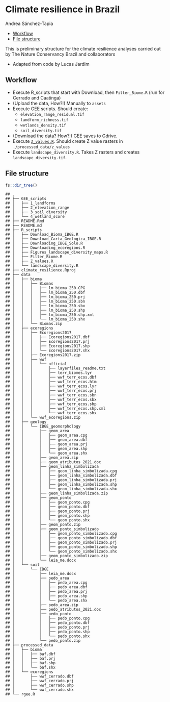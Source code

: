 Climate resilience in Brazil
================
Andrea Sánchez-Tapia

- <a href="#workflow" id="toc-workflow">Workflow</a>
- <a href="#file-structure" id="toc-file-structure">File structure</a>

This is preliminary structure for the climate resilience analyses
carried out by The Nature Conservancy Brazil and collaborators

- Adapted from code by Lucas Jardim

## Workflow

- Execute R_scripts that start with Download, then `Filter_Biome.R` (run
  for Cerrado and Caatinga)
- (Upload the data, How?!) Manually to `assets`
- Execute GEE scripts. Should create:
  - `elevation_range_residual.tif`
  - `landform_richness.tif`
  - `wetlands_density.tif`
  - `soil_diversity.tif`
- (Download the data? How?!) GEE saves to Gdrive.
- Execute [`Z_values.R`](R_scripts/Z_values.R). Should create Z value
  rasters in `./processed_data/z_values`
- Execute `landscape_diversity.R`. Takes Z rasters and creates
  `landscape_diversity.tif`.

## File structure

``` r
fs::dir_tree()
```

    ## .
    ## ├── GEE_scripts
    ## │   ├── 1_landforms
    ## │   ├── 2_elevation_range
    ## │   ├── 3_soil_diversity
    ## │   └── 4_wetland_score
    ## ├── README.Rmd
    ## ├── README.md
    ## ├── R_scripts
    ## │   ├── Download_Bioma_IBGE.R
    ## │   ├── Download_Carta_Geologica_IBGE.R
    ## │   ├── Downloading_IBGE_Solo.R
    ## │   ├── Downloading_ecoregions.R
    ## │   ├── Figures_landscape_diversity_maps.R
    ## │   ├── Filter_Biome.R
    ## │   ├── Z_values.R
    ## │   └── landscape_diversity.R
    ## ├── climate_resilience.Rproj
    ## ├── data
    ## │   ├── bioma
    ## │   │   ├── Biomas
    ## │   │   │   ├── lm_bioma_250.CPG
    ## │   │   │   ├── lm_bioma_250.dbf
    ## │   │   │   ├── lm_bioma_250.prj
    ## │   │   │   ├── lm_bioma_250.sbn
    ## │   │   │   ├── lm_bioma_250.sbx
    ## │   │   │   ├── lm_bioma_250.shp
    ## │   │   │   ├── lm_bioma_250.shp.xml
    ## │   │   │   └── lm_bioma_250.shx
    ## │   │   └── Biomas.zip
    ## │   ├── ecoregions
    ## │   │   ├── Ecoregions2017
    ## │   │   │   ├── Ecoregions2017.dbf
    ## │   │   │   ├── Ecoregions2017.prj
    ## │   │   │   ├── Ecoregions2017.shp
    ## │   │   │   └── Ecoregions2017.shx
    ## │   │   ├── Ecoregions2017.zip
    ## │   │   ├── wwf
    ## │   │   │   └── official
    ## │   │   │       ├── layerfiles_readme.txt
    ## │   │   │       ├── terr_biomes.lyr
    ## │   │   │       ├── wwf_terr_ecos.dbf
    ## │   │   │       ├── wwf_terr_ecos.htm
    ## │   │   │       ├── wwf_terr_ecos.lyr
    ## │   │   │       ├── wwf_terr_ecos.prj
    ## │   │   │       ├── wwf_terr_ecos.sbn
    ## │   │   │       ├── wwf_terr_ecos.sbx
    ## │   │   │       ├── wwf_terr_ecos.shp
    ## │   │   │       ├── wwf_terr_ecos.shp.xml
    ## │   │   │       └── wwf_terr_ecos.shx
    ## │   │   └── wwf_ecoregions.zip
    ## │   ├── geology
    ## │   │   └── IBGE_geomorphology
    ## │   │       ├── geom_area
    ## │   │       │   ├── geom_area.cpg
    ## │   │       │   ├── geom_area.dbf
    ## │   │       │   ├── geom_area.prj
    ## │   │       │   ├── geom_area.shp
    ## │   │       │   └── geom_area.shx
    ## │   │       ├── geom_area.zip
    ## │   │       ├── geom_atributos_2021.doc
    ## │   │       ├── geom_linha_simbolizada
    ## │   │       │   ├── geom_linha_simbolizada.cpg
    ## │   │       │   ├── geom_linha_simbolizada.dbf
    ## │   │       │   ├── geom_linha_simbolizada.prj
    ## │   │       │   ├── geom_linha_simbolizada.shp
    ## │   │       │   └── geom_linha_simbolizada.shx
    ## │   │       ├── geom_linha_simbolizada.zip
    ## │   │       ├── geom_ponto
    ## │   │       │   ├── geom_ponto.cpg
    ## │   │       │   ├── geom_ponto.dbf
    ## │   │       │   ├── geom_ponto.prj
    ## │   │       │   ├── geom_ponto.shp
    ## │   │       │   └── geom_ponto.shx
    ## │   │       ├── geom_ponto.zip
    ## │   │       ├── geom_ponto_simbolizado
    ## │   │       │   ├── geom_ponto_simbolizado.cpg
    ## │   │       │   ├── geom_ponto_simbolizado.dbf
    ## │   │       │   ├── geom_ponto_simbolizado.prj
    ## │   │       │   ├── geom_ponto_simbolizado.shp
    ## │   │       │   └── geom_ponto_simbolizado.shx
    ## │   │       ├── geom_ponto_simbolizado.zip
    ## │   │       └── leia_me.docx
    ## │   └── soil
    ## │       └── IBGE
    ## │           ├── leia_me.docx
    ## │           ├── pedo_area
    ## │           │   ├── pedo_area.cpg
    ## │           │   ├── pedo_area.dbf
    ## │           │   ├── pedo_area.prj
    ## │           │   ├── pedo_area.shp
    ## │           │   └── pedo_area.shx
    ## │           ├── pedo_area.zip
    ## │           ├── pedo_atributos_2021.doc
    ## │           ├── pedo_ponto
    ## │           │   ├── pedo_ponto.cpg
    ## │           │   ├── pedo_ponto.dbf
    ## │           │   ├── pedo_ponto.prj
    ## │           │   ├── pedo_ponto.shp
    ## │           │   └── pedo_ponto.shx
    ## │           └── pedo_ponto.zip
    ## ├── processed_data
    ## │   ├── bioma
    ## │   │   ├── baf.dbf
    ## │   │   ├── baf.prj
    ## │   │   ├── baf.shp
    ## │   │   └── baf.shx
    ## │   └── ecoregions
    ## │       ├── wwf_cerrado.dbf
    ## │       ├── wwf_cerrado.prj
    ## │       ├── wwf_cerrado.shp
    ## │       └── wwf_cerrado.shx
    ## └── rgee.R
